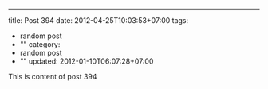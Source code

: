 ---
title: Post 394
date: 2012-04-25T10:03:53+07:00
tags:
  - random post
  - ""
category:
  - random post
  - ""
updated: 2012-01-10T06:07:28+07:00

This is content of post 394
